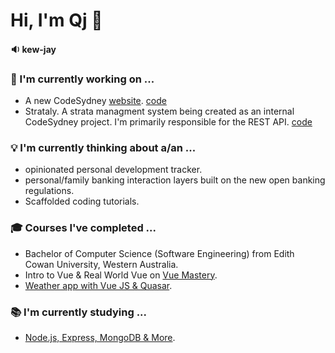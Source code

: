 # Hi, I'm Qj 👋
#### 🔉 kew-jay

### 🚧 I'm currently working on ...
- A new CodeSydney [website](https://code-dot-sydney.netlify.app/). 
[code](https://github.com/codesydney/codesydney)
- Strataly. A strata managment system being created as an internal CodeSydney project. I'm primarily responsible for the REST API. 
[code](https://github.com/codesydney/strataly)

### 💡 I'm currently thinking about a/an ...
- opinionated personal development tracker.
- personal/family banking interaction layers built on the new open banking regulations.
- Scaffolded coding tutorials.

### 🎓 Courses I've completed ...
- Bachelor of Computer Science (Software Engineering) from Edith Cowan University, Western Australia.
- Intro to Vue & Real World Vue on [Vue Mastery](https://www.vuemastery.com/courses-path/beginner/).
- [Weather app with Vue JS & Quasar](https://www.udemy.com/course/weather-app-vue-js-quasar/).

### 📚 I'm currently studying ...
- [Node.js, Express, MongoDB & More](https://www.udemy.com/course/nodejs-express-mongodb-bootcamp/).
